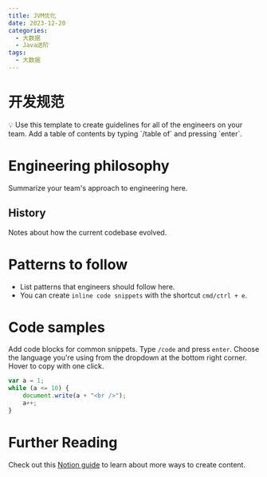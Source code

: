 ```yaml
---
title: JVM优化
date: 2023-12-20
categories:
  - 大数据
  - Java进阶
tags:
  - 大数据
---
```


# 开发规范

<aside>
💡 Use this template to create guidelines for all of the engineers on your team. Add a table of contents by typing `/table of` and pressing `enter`.

</aside>

# Engineering philosophy

Summarize your team's approach to engineering here.

## History

Notes about how the current codebase evolved.

# Patterns to follow

- List patterns that engineers should follow here.
- You can create `inline code snippets` with the shortcut `cmd/ctrl + e`.

# Code samples

Add code blocks for common snippets. Type `/code` and press `enter`. Choose the language you're using from the dropdown at the bottom right corner. Hover to copy with one click.

```jsx
var a = 1;
while (a <= 10) {
    document.write(a + "<br />");
    a++;
}
```

# Further Reading

Check out this [Notion guide](https://www.notion.so/68c7c67047494fdb87d50185429df93e?pvs=21) to learn about more ways to create content.